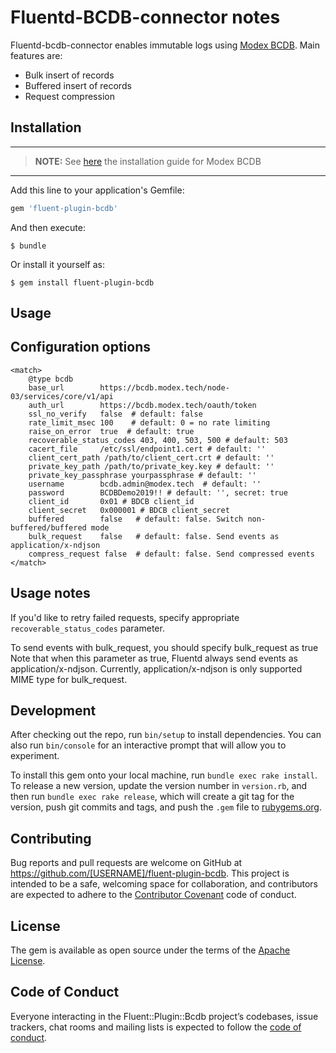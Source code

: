 # Fluentd-BCDB-connector notes

Fluentd-bcdb-connector enables immutable logs using [Modex BCDB](https://bcdb.modex.tech). Main features are: 

* Bulk insert of records
* Buffered insert of records
* Request compression

## Installation

---
> **NOTE:** See [here](https://bcdb.modex.tech/docs/#/install/install) the installation guide for Modex BCDB
---


Add this line to your application's Gemfile:

```ruby
gem 'fluent-plugin-bcdb'
```

And then execute:

    $ bundle

Or install it yourself as:

    $ gem install fluent-plugin-bcdb

## Usage

## Configuration options
    <match>
        @type bcdb
        base_url        https://bcdb.modex.tech/node-03/services/core/v1/api
        auth_url        https://bcdb.modex.tech/oauth/token
        ssl_no_verify   false  # default: false
        rate_limit_msec 100    # default: 0 = no rate limiting
        raise_on_error  true  # default: true
        recoverable_status_codes 403, 400, 503, 500 # default: 503
        cacert_file     /etc/ssl/endpoint1.cert # default: ''
        client_cert_path /path/to/client_cert.crt # default: ''
        private_key_path /path/to/private_key.key # default: ''
        private_key_passphrase yourpassphrase # default: ''
        username        bcdb.admin@modex.tech  # default: ''
        password        BCDBDemo2019!! # default: '', secret: true
        client_id       0x01 # BDCB client_id
        client_secret   0x000001 # BDCB client_secret
        buffered        false   # default: false. Switch non-buffered/buffered mode
        bulk_request    false   # default: false. Send events as application/x-ndjson
        compress_request false  # default: false. Send compressed events
    </match>


## Usage notes

If you'd like to retry failed requests, specify appropriate `recoverable_status_codes` parameter.

To send events with bulk_request, you should specify bulk_request as true Note that when this parameter as true, Fluentd always send events as application/x-ndjson. Currently, application/x-ndjson is only supported MIME type for bulk_request.

## Development

After checking out the repo, run `bin/setup` to install dependencies. You can also run `bin/console` for an interactive prompt that will allow you to experiment.

To install this gem onto your local machine, run `bundle exec rake install`. To release a new version, update the version number in `version.rb`, and then run `bundle exec rake release`, which will create a git tag for the version, push git commits and tags, and push the `.gem` file to [rubygems.org](https://rubygems.org).

## Contributing

Bug reports and pull requests are welcome on GitHub at https://github.com/[USERNAME]/fluent-plugin-bcdb. This project is intended to be a safe, welcoming space for collaboration, and contributors are expected to adhere to the [Contributor Covenant](http://contributor-covenant.org) code of conduct.

## License

The gem is available as open source under the terms of the [Apache License](https://opensource.org/licenses/Apache-2.0).

## Code of Conduct

Everyone interacting in the Fluent::Plugin::Bcdb project’s codebases, issue trackers, chat rooms and mailing lists is expected to follow the [code of conduct](https://github.com/[USERNAME]/fluent-plugin-bcdb/blob/master/CODE_OF_CONDUCT.md).

